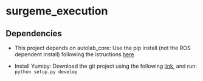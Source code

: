 # surgeme_execution
## Dependencies

* This project depends on autolab_core:
Use the pip install (not the ROS dependent install) following the istructions [here](https://berkeleyautomation.github.io/autolab_core/install/install.html)

* Install Yumipy:
Download the git project using the following [link](https://github.com/BerkeleyAutomation/yumipy.git), and run:
`python setup.py develop`

